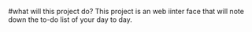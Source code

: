 #what will this project do?
This project is an web iinter face that will note down the to-do list of your day to day.

